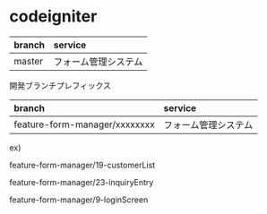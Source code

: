 # codeigniter

| branch | service |
| :-- | :-- |
| master | フォーム管理システム |

開発ブランチプレフィックス

| branch | service |
| :-- | :-- |
| feature-form-manager/xxxxxxxx | フォーム管理システム |

ex)

feature-form-manager/19-customerList

feature-form-manager/23-inquiryEntry

feature-form-manager/9-loginScreen
